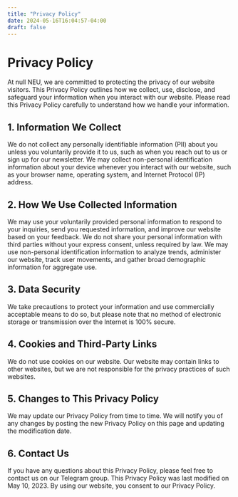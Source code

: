 ```yaml
---
title: "Privacy Policy"
date: 2024-05-16T16:04:57-04:00
draft: false
---
```

# Privacy Policy

At null NEU, we are committed to protecting the privacy of our website visitors. This Privacy Policy outlines how we collect, use, disclose, and safeguard your information when you interact with our website. Please read this Privacy Policy carefully to understand how we handle your information.

## 1. Information We Collect
We do not collect any personally identifiable information (PII) about you unless you voluntarily provide it to us, such as when you reach out to us or sign up for our newsletter. We may collect non-personal identification information about your device whenever you interact with our website, such as your browser name, operating system, and Internet Protocol (IP) address.

## 2. How We Use Collected Information
We may use your voluntarily provided personal information to respond to your inquiries, send you requested information, and improve our website based on your feedback. We do not share your personal information with third parties without your express consent, unless required by law.
We may use non-personal identification information to analyze trends, administer our website, track user movements, and gather broad demographic information for aggregate use.

## 3. Data Security
We take precautions to protect your information and use commercially acceptable means to do so, but please note that no method of electronic storage or transmission over the Internet is 100% secure.

## 4. Cookies and Third-Party Links
We do not use cookies on our website. Our website may contain links to other websites, but we are not responsible for the privacy practices of such websites.

## 5. Changes to This Privacy Policy
We may update our Privacy Policy from time to time. We will notify you of any changes by posting the new Privacy Policy on this page and updating the modification date.

## 6. Contact Us
If you have any questions about this Privacy Policy, please feel free to contact us on our Telegram group.
This Privacy Policy was last modified on May 10, 2023.
By using our website, you consent to our Privacy Policy.
